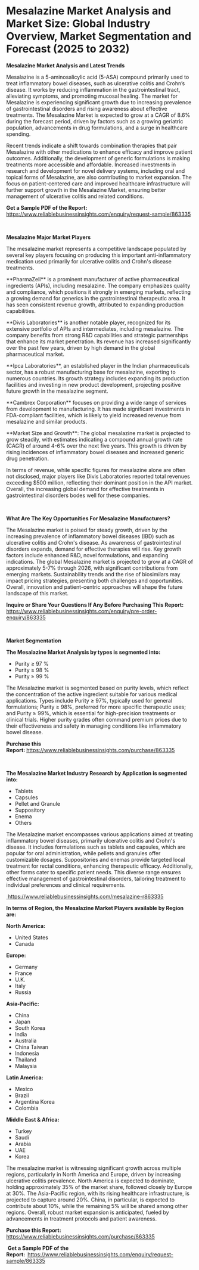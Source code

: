 <p><h1>Mesalazine Market Analysis and Market Size: Global Industry Overview, Market Segmentation and Forecast (2025 to 2032)</h1></p><p><strong>Mesalazine Market Analysis and Latest Trends</strong></p>
<p><p>Mesalazine is a 5-aminosalicylic acid (5-ASA) compound primarily used to treat inflammatory bowel diseases, such as ulcerative colitis and Crohn’s disease. It works by reducing inflammation in the gastrointestinal tract, alleviating symptoms, and promoting mucosal healing. The market for Mesalazine is experiencing significant growth due to increasing prevalence of gastrointestinal disorders and rising awareness about effective treatments. The Mesalazine Market is expected to grow at a CAGR of 8.6% during the forecast period, driven by factors such as a growing geriatric population, advancements in drug formulations, and a surge in healthcare spending.</p><p>Recent trends indicate a shift towards combination therapies that pair Mesalazine with other medications to enhance efficacy and improve patient outcomes. Additionally, the development of generic formulations is making treatments more accessible and affordable. Increased investments in research and development for novel delivery systems, including oral and topical forms of Mesalazine, are also contributing to market expansion. The focus on patient-centered care and improved healthcare infrastructure will further support growth in the Mesalazine Market, ensuring better management of ulcerative colitis and related conditions.</p></p>
<p><strong>Get a Sample PDF of the Report:&nbsp;</strong> <a href="https://www.reliablebusinessinsights.com/enquiry/request-sample/863335?utm_campaign=3491&utm_medium=2&utm_source=Github&utm_content=ia&utm_term=19042025&utm_id=mesalazine">https://www.reliablebusinessinsights.com/enquiry/request-sample/863335</a></p>
<p>&nbsp;</p>
<p><strong>Mesalazine Major Market Players</strong></p>
<p><p>The mesalazine market represents a competitive landscape populated by several key players focusing on producing this important anti-inflammatory medication used primarily for ulcerative colitis and Crohn's disease treatments.</p><p>**PharmaZell** is a prominent manufacturer of active pharmaceutical ingredients (APIs), including mesalazine. The company emphasizes quality and compliance, which positions it strongly in emerging markets, reflecting a growing demand for generics in the gastrointestinal therapeutic area. It has seen consistent revenue growth, attributed to expanding production capabilities.</p><p>**Divis Laboratories** is another notable player, recognized for its extensive portfolio of APIs and intermediates, including mesalazine. The company benefits from strong R&D capabilities and strategic partnerships that enhance its market penetration. Its revenue has increased significantly over the past few years, driven by high demand in the global pharmaceutical market.</p><p>**Ipca Laboratories**, an established player in the Indian pharmaceuticals sector, has a robust manufacturing base for mesalazine, exporting to numerous countries. Its growth strategy includes expanding its production facilities and investing in new product development, projecting positive future growth in the mesalazine segment.</p><p>**Cambrex Corporation** focuses on providing a wide range of services from development to manufacturing. It has made significant investments in FDA-compliant facilities, which is likely to yield increased revenue from mesalazine and similar products.</p><p>**Market Size and Growth**: The global mesalazine market is projected to grow steadily, with estimates indicating a compound annual growth rate (CAGR) of around 4-6% over the next five years. This growth is driven by rising incidences of inflammatory bowel diseases and increased generic drug penetration.</p><p>In terms of revenue, while specific figures for mesalazine alone are often not disclosed, major players like Divis Laboratories reported total revenues exceeding $500 million, reflecting their dominant position in the API market. Overall, the increasing global demand for effective treatments in gastrointestinal disorders bodes well for these companies.</p></p>
<p>&nbsp;</p>
<p><strong>What Are The Key Opportunities For Mesalazine Manufacturers?</strong></p>
<p><p>The Mesalazine market is poised for steady growth, driven by the increasing prevalence of inflammatory bowel diseases (IBD) such as ulcerative colitis and Crohn's disease. As awareness of gastrointestinal disorders expands, demand for effective therapies will rise. Key growth factors include enhanced R&D, novel formulations, and expanding indications. The global Mesalazine market is projected to grow at a CAGR of approximately 5-7% through 2026, with significant contributions from emerging markets. Sustainability trends and the rise of biosimilars may impact pricing strategies, presenting both challenges and opportunities. Overall, innovation and patient-centric approaches will shape the future landscape of this market.</p></p>
<p><strong>Inquire or Share Your Questions If Any Before Purchasing This Report:</strong> <a href="https://www.reliablebusinessinsights.com/enquiry/pre-order-enquiry/863335?utm_campaign=3491&utm_medium=2&utm_source=Github&utm_content=ia&utm_term=19042025&utm_id=mesalazine">https://www.reliablebusinessinsights.com/enquiry/pre-order-enquiry/863335</a></p>
<p>&nbsp;</p>
<p><strong>Market Segmentation</strong></p>
<p><strong>The Mesalazine Market Analysis by types is segmented into:</strong></p>
<p><ul><li>Purity ≥ 97 %</li><li>Purity ≥ 98 %</li><li>Purity ≥ 99 %</li></ul></p>
<p><p>The Mesalazine market is segmented based on purity levels, which reflect the concentration of the active ingredient suitable for various medical applications. Types include Purity ≥ 97%, typically used for general formulations; Purity ≥ 98%, preferred for more specific therapeutic uses; and Purity ≥ 99%, which is essential for high-precision treatments or clinical trials. Higher purity grades often command premium prices due to their effectiveness and safety in managing conditions like inflammatory bowel disease.</p></p>
<p><strong>Purchase this Report:&nbsp;</strong><a href="https://www.reliablebusinessinsights.com/purchase/863335?utm_campaign=3491&utm_medium=2&utm_source=Github&utm_content=ia&utm_term=19042025&utm_id=mesalazine">https://www.reliablebusinessinsights.com/purchase/863335</a></p>
<p>&nbsp;</p>
<p><strong>The Mesalazine Market Industry Research by Application is segmented into:</strong></p>
<p><ul><li>Tablets</li><li>Capsules</li><li>Pellet and Granule</li><li>Suppository</li><li>Enema</li><li>Others</li></ul></p>
<p><p>The Mesalazine market encompasses various applications aimed at treating inflammatory bowel diseases, primarily ulcerative colitis and Crohn's disease. It includes formulations such as tablets and capsules, which are popular for oral administration, while pellets and granules offer customizable dosages. Suppositories and enemas provide targeted local treatment for rectal conditions, enhancing therapeutic efficacy. Additionally, other forms cater to specific patient needs. This diverse range ensures effective management of gastrointestinal disorders, tailoring treatment to individual preferences and clinical requirements.</p></p>
<p><a href="https://www.reliablebusinessinsights.com/mesalazine-r863335?utm_campaign=3491&utm_medium=2&utm_source=Github&utm_content=ia&utm_term=19042025&utm_id=mesalazine">&nbsp;https://www.reliablebusinessinsights.com/mesalazine-r863335</a></p>
<p><strong>In terms of Region, the Mesalazine Market Players available by Region are:</strong></p>
<p>
    <p> <strong> North America: </strong>
        <ul>
            <li>United States</li>
            <li>Canada</li>
        </ul>
        </p> 
    <p> <strong> Europe: </strong>
        <ul>
            <li>Germany</li>
            <li>France</li>
            <li>U.K.</li>
            <li>Italy</li>
            <li>Russia</li>
        </ul>
        </p> 
    <p> <strong> Asia-Pacific: </strong>
        <ul>
            <li>China</li>
            <li>Japan</li>
            <li>South Korea</li>
            <li>India</li>
            <li>Australia</li>
            <li>China Taiwan</li>
            <li>Indonesia</li>
            <li>Thailand</li>
            <li>Malaysia</li>
        </ul>
        </p> 
    <p> <strong> Latin America: </strong>
        <ul>
            <li>Mexico</li>
            <li>Brazil</li>
            <li>Argentina Korea</li>
            <li>Colombia</li>
        </ul>
        </p> 
    <p> <strong> Middle East & Africa: </strong>
        <ul>
            <li>Turkey</li>
            <li>Saudi</li>
            <li>Arabia</li>
            <li>UAE</li>
            <li>Korea</li>
        </ul>
    </p>
    </p>
<p><p>The mesalazine market is witnessing significant growth across multiple regions, particularly in North America and Europe, driven by increasing ulcerative colitis prevalence. North America is expected to dominate, holding approximately 35% of the market share, followed closely by Europe at 30%. The Asia-Pacific region, with its rising healthcare infrastructure, is projected to capture around 20%. China, in particular, is expected to contribute about 10%, while the remaining 5% will be shared among other regions. Overall, robust market expansion is anticipated, fueled by advancements in treatment protocols and patient awareness.</p></p>
<p><strong>Purchase this Report: </strong><a href="https://www.reliablebusinessinsights.com/purchase/863335?utm_campaign=3491&utm_medium=2&utm_source=Github&utm_content=ia&utm_term=19042025&utm_id=mesalazine">https://www.reliablebusinessinsights.com/purchase/863335</a></p>
<p>&nbsp;<strong>Get a Sample PDF of the Report:&nbsp;&nbsp;</strong><a href="https://www.reliablebusinessinsights.com/enquiry/request-sample/863335?utm_campaign=3491&utm_medium=2&utm_source=Github&utm_content=ia&utm_term=19042025&utm_id=mesalazine">https://www.reliablebusinessinsights.com/enquiry/request-sample/863335</a></p>
<p><strong></strong></p>
<p><p></p><p></p><p></p></p>